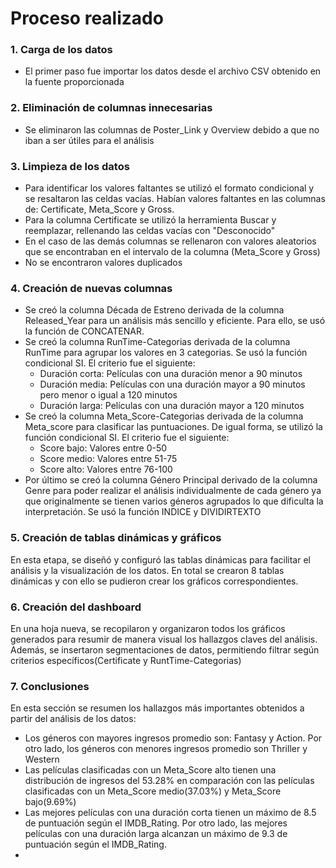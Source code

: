 # Proceso realizado
### 1. Carga de los datos
- El primer paso fue importar los datos desde el archivo CSV obtenido en la fuente proporcionada
### 2. Eliminación de columnas innecesarias
- Se eliminaron las columnas de Poster_Link y Overview debido a que no iban a ser útiles para el análisis
### 3. Limpieza de los datos
- Para identificar los valores faltantes se utilizó el formato condicional y se resaltaron las celdas vacías. Habían valores faltantes en las columnas de: Certificate, Meta_Score y Gross.
- Para la columna Certificate se utilizó la herramienta Buscar y reemplazar, rellenando las celdas vacías con "Desconocido"
- En el caso de las demás columnas se rellenaron con valores aleatorios que se encontraban en el intervalo de la columna (Meta_Score y Gross)
- No se encontraron valores duplicados  
### 4. Creación  de nuevas columnas
- Se creó la columna Década de Estreno derivada de la columna Released_Year para un análisis más sencillo y eficiente. Para ello, se usó la función de CONCATENAR. 
- Se creó la columna RunTime-Categorias derivada de la columna RunTime para agrupar los valores en 3 categorias. Se usó la función condicional SI. El criterio fue el siguiente:
  - Duración corta: Películas con una duración menor a 90 minutos
  - Duración media: Películas con una duración mayor a 90 minutos pero menor o igual a 120 minutos
  - Duración larga: Películas con una duración mayor a 120 minutos
- Se creó la columna Meta_Score-Categorias derivada de la columna Meta_score para clasificar las puntuaciones. De igual forma, se utilizó la función condicional SI. El criterio fue el siguiente:
  - Score bajo: Valores entre 0-50
  - Score medio: Valores entre 51-75
  - Score alto: Valores entre 76-100
- Por último se creó la columna Género Principal derivado de la columna Genre para poder realizar el análisis individualmente de cada género ya que originalmente se tienen varios géneros agrupados lo que dificulta la interpretación. Se usó la función INDICE y DIVIDIRTEXTO
### 5. Creación  de tablas dinámicas y gráficos 
En esta etapa, se diseñó y configuró las tablas dinámicas para facilitar el análisis y la visualización de los datos. En total se crearon 8 tablas dinámicas y con ello se pudieron crear los gráficos correspondientes.
### 6. Creación  del dashboard
En una hoja nueva, se recopilaron y organizaron todos los gráficos generados para resumir de manera visual los hallazgos claves del análisis. Además, se insertaron segmentaciones de datos, permitiendo filtrar según criterios específicos(Certificate y RuntTime-Categorias)
### 7. Conclusiones
En esta sección se resumen los hallazgos más importantes obtenidos a partir del análisis de los datos:
- Los géneros con mayores ingresos promedio son: Fantasy y Action. Por otro lado, los géneros con menores ingresos promedio son Thriller y Western 
- Las películas clasificadas con un Meta_Score alto tienen una distribución de ingresos del 53.28% en comparación con las películas clasificadas con un Meta_Score medio(37.03%) y Meta_Score bajo(9.69%)
- Las mejores películas con una duración corta tienen un máximo de 8.5 de puntuación según el IMDB_Rating. Por otro lado, las mejores películas con una duración larga alcanzan un máximo de 9.3 de puntuación según el IMDB_Rating.
- 

